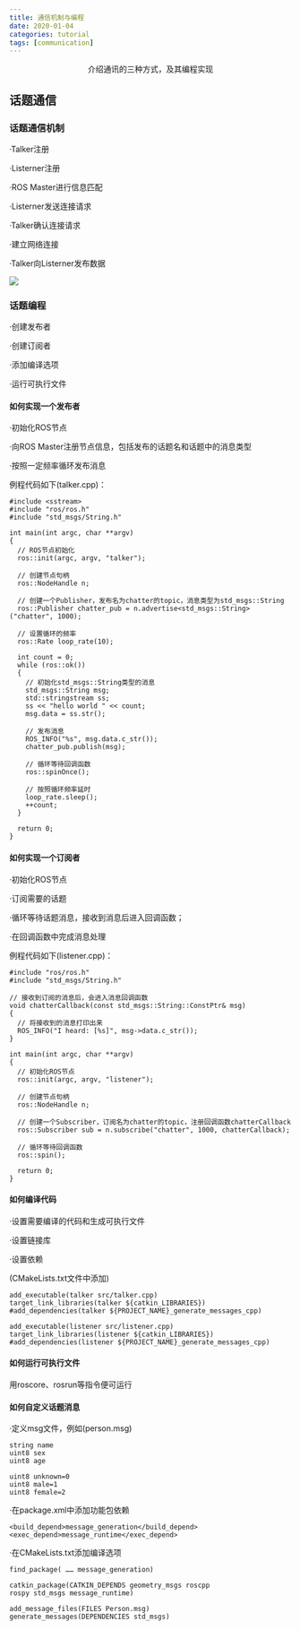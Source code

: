 ```yaml
---
title: 通信机制与编程
date: 2020-01-04
categories: tutorial
tags: [communication]
---
```


<center>介绍通讯的三种方式，及其编程实现</center>

<!-- more -->

## 话题通信

### 话题通信机制

·Talker注册

·Listerner注册

·ROS Master进行信息匹配

·Listerner发送连接请求

·Talker确认连接请求

·建立网络连接

·Talker向Listerner发布数据

![](https://i.imgur.com/O6ASfpd.jpg)

### 话题编程

·创建发布者

·创建订阅者

·添加编译选项

·运行可执行文件

#### 如何实现一个发布者

·初始化ROS节点

·向ROS Master注册节点信息，包括发布的话题名和话题中的消息类型

·按照一定频率循环发布消息

例程代码如下(talker.cpp)：

```
#include <sstream>
#include "ros/ros.h"
#include "std_msgs/String.h"

int main(int argc, char **argv)
{
  // ROS节点初始化
  ros::init(argc, argv, "talker");
  
  // 创建节点句柄
  ros::NodeHandle n;
  
  // 创建一个Publisher，发布名为chatter的topic，消息类型为std_msgs::String
  ros::Publisher chatter_pub = n.advertise<std_msgs::String>("chatter", 1000);

  // 设置循环的频率
  ros::Rate loop_rate(10);

  int count = 0;
  while (ros::ok())
  {
	// 初始化std_msgs::String类型的消息
    std_msgs::String msg;
    std::stringstream ss;
    ss << "hello world " << count;
    msg.data = ss.str();

	// 发布消息
    ROS_INFO("%s", msg.data.c_str());
    chatter_pub.publish(msg);

	// 循环等待回调函数
    ros::spinOnce();
	
	// 按照循环频率延时
    loop_rate.sleep();
    ++count;
  }

  return 0;
}
```

#### 如何实现一个订阅者

·初始化ROS节点

·订阅需要的话题

·循环等待话题消息，接收到消息后进入回调函数；

·在回调函数中完成消息处理

例程代码如下(listener.cpp)：

```
#include "ros/ros.h"
#include "std_msgs/String.h"

// 接收到订阅的消息后，会进入消息回调函数
void chatterCallback(const std_msgs::String::ConstPtr& msg)
{
  // 将接收到的消息打印出来
  ROS_INFO("I heard: [%s]", msg->data.c_str());
}

int main(int argc, char **argv)
{
  // 初始化ROS节点
  ros::init(argc, argv, "listener");

  // 创建节点句柄
  ros::NodeHandle n;

  // 创建一个Subscriber，订阅名为chatter的topic，注册回调函数chatterCallback
  ros::Subscriber sub = n.subscribe("chatter", 1000, chatterCallback);

  // 循环等待回调函数
  ros::spin();

  return 0;
}
```

#### 如何编译代码

·设置需要编译的代码和生成可执行文件

·设置链接库

·设置依赖

(CMakeLists.txt文件中添加)

```
add_executable(talker src/talker.cpp)
target_link_libraries(talker ${catkin_LIBRARIES})
#add_dependencies(talker ${PROJECT_NAME}_generate_messages_cpp)

add_executable(listener src/listener.cpp)
target_link_libraries(listener ${catkin_LIBRARIES})
#add_dependencies(listener ${PROJECT_NAME}_generate_messages_cpp)
```

#### 如何运行可执行文件

用roscore、rosrun等指令便可运行

#### 如何自定义话题消息

·定义msg文件，例如(person.msg)

```
string name
uint8 sex
uint8 age

uint8 unknown=0
uint8 male=1
uint8 female=2
```

·在package.xml中添加功能包依赖

```
<build_depend>message_generation</build_depend>
<exec_depend>message_runtime</exec_depend>
```

·在CMakeLists.txt添加编译选项

```
find_package( …… message_generation)

catkin_package(CATKIN_DEPENDS geometry_msgs roscpp
rospy std_msgs message_runtime)

add_message_files(FILES Person.msg)
generate_messages(DEPENDENCIES std_msgs)
```